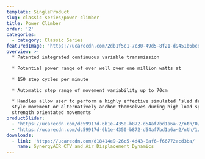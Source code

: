 ```yaml
---
template: SingleProduct
slug: classic-series/power-climber
title: Power Climber
order: '2'
categories:
  - category: Classic Series
featuredImage: 'https://ucarecdn.com/2db1f5c1-7c30-49d5-8f21-d9451b6bcda7/'
overview: >-
  * Patented integrated continuous variable transmission

  * Potential power range of over well over one million watts at

  * 150 step cycles per minute

  * Automatic step range of movement variability up to 70cm

  * Handles allow user to perform a highly effective simulated ‘sled drive’
  style movement or alternatively anchor themselves during high load sprints and
  strength orientated movements
productSlider:
  - 'https://ucarecdn.com/dc59917d-6b1e-4350-b872-d54af7bd1a6a~2/nth/0/'
  - 'https://ucarecdn.com/dc59917d-6b1e-4350-b872-d54af7bd1a6a~2/nth/1/'
downloads:
  - link: 'https://ucarecdn.com/d18414e9-26c5-4d43-8af6-f66772acd3ba/'
    name: SynergyAIR CTV and Air Displacement Dynamics
---
```


